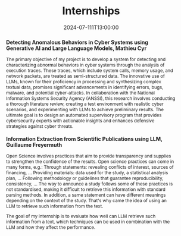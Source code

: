 ---
date: 2024-07-111T13:00:00
title: Internships
abstract: >
  
  ### Detecting Anomalous Behaviors in Cyber Systems using Generative AI and Large Language Models, Mathieu Cyr

    The primary objective of my project is to develop a system for detecting and characterizing abnormal behaviors in cyber systems through the analysis of execution traces. These traces, which include system calls, memory usage, and network packets, are treated as semi-structured data. The innovative use of LLMs, known for their proficiency in processing and synthesizing complex textual data, promises significant advancements in identifying errors, bugs, malware, and potential cyber-attacks. In collaboration with the National Information Systems Security Agency (ANSSI), this research involves conducting a thorough literature review, creating a test environment with realistic cyber scenarios, and experimenting with LLMs to achieve preliminary results. The ultimate goal is to design an automated supervisory program that provides cybersecurity experts with actionable insights and enhances defensive strategies against cyber threats.

  ### Information Extraction from Scientific Publications using LLM, Guillaume Freyermuth

    Open Science involves practices that aim to provide transparency and supplies to strengthen the confidence of the results. 
    Open science practices can come in many forms, e.g.:
    Through statements: revealing conflicts of interest, sources of financing, ...
    Providing materials: data used for the study, a statistical analysis plan, ...
    Following methodology or guidelines that guarantee reproducibility, consistency, ...
    The way to announce a study follows some of these practices is not standardised, making it difficult to retrieve this information with standard parsing methods. In addition, a same statement can have different meanings depending on the context of the study. That's why came the idea of using an LLM to retrieve such information from the text.

    The goal of my internship is to evaluate how well can LLM retrieve such information from a text, which techniques can be used in combination with the LLM and how they affect the performance.
event: DiverSE Coffee
location: Rennes, France
speaker: Mathieu Cyr & Guillaume Freyermuth

---